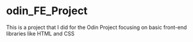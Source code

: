 # odin_FE_Project
This is a project that I did for the Odin Project focusing on basic front-end libraries like HTML and CSS
